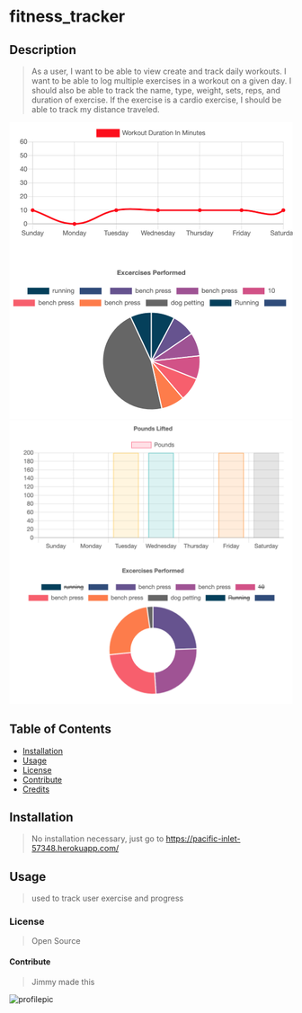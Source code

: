 # fitness_tracker

## Description
> As a user, I want to be able to view create and track daily workouts. I want to be able to log multiple exercises in a workout on a given day. I should also be able to track the name, type, weight, sets, reps, and duration of exercise. If the exercise is a cardio exercise, I should be able to track my distance traveled.

![exercise graphs](./source/graph1.png)
![exercise graphs](./source/graph2.png)

## Table of Contents
* [Installation](*installation)
* [Usage](*usage)
* [License](*license)
* [Contribute](*contribute)
* [Credits](*credits)

## Installation
> No installation necessary, just go to https://pacific-inlet-57348.herokuapp.com/
## Usage
>used to track user exercise and progress
### License
> Open Source
#### Contribute
> Jimmy made this

![profilepic](https://avatars1.githubusercontent.com/u/287794?v=4)